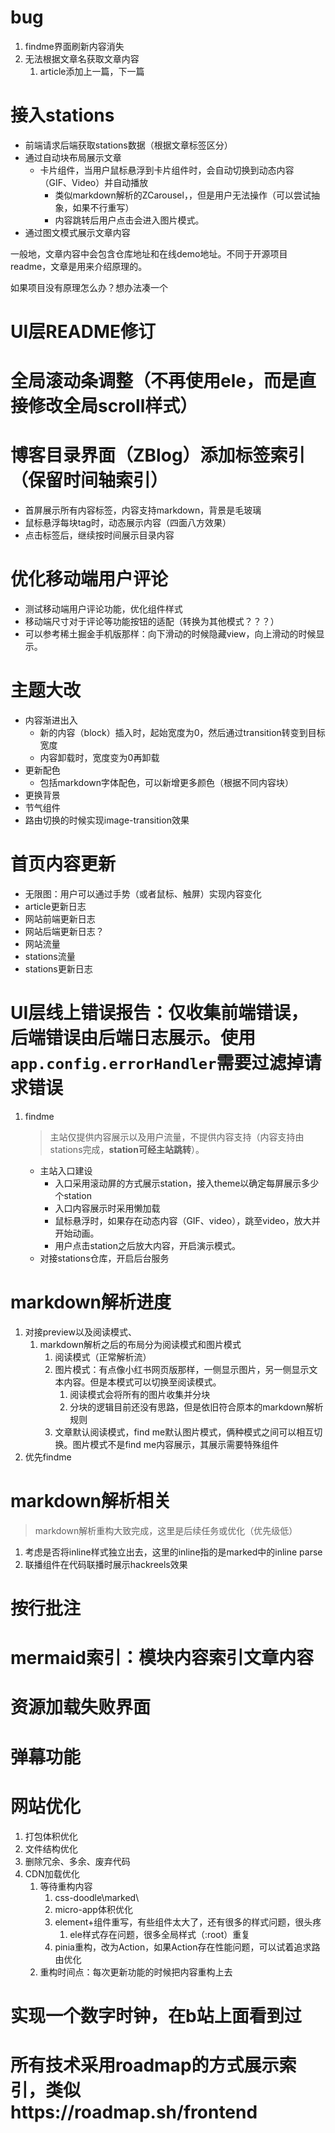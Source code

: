 # bug
1. findme界面刷新内容消失
2. 无法根据文章名获取文章内容
   1. article添加上一篇，下一篇

# 接入stations
- 前端请求后端获取stations数据（根据文章标签区分）
- 通过自动块布局展示文章
  <!-- - 电脑屏幕每行展示3个，平板每行展示2个，手机每行展示一个 -->
  - 卡片组件，当用户鼠标悬浮到卡片组件时，会自动切换到动态内容（GIF、Video）并自动播放
    - 类似markdown解析的ZCarousel，，但是用户无法操作（可以尝试抽象，如果不行重写）
    - 内容跳转后用户点击会进入图片模式。
- 通过图文模式展示文章内容

一般地，文章内容中会包含仓库地址和在线demo地址。不同于开源项目readme，文章是用来介绍原理的。

如果项目没有原理怎么办？想办法凑一个
<!-- # 适配不同屏幕（完成）
- 新增左右栏（Sider），PC端（screen width > 1024）均显示，平板（724 - 1024）仅显示右栏，手机（else）不显示栏目。(完成)
- 监听屏幕变化，动态调整内容（文字、图片、样式等）大小
  - 暂时通过ele来完成，之后需要替换ele组件（ele+太垃圾了） -->

# UI层README修订
# 全局滚动条调整（不再使用ele，而是直接修改全局scroll样式）
<!-- # findme更改为station -->
<!-- # Sider接收悬浮内容
- async-teleport：不同于teleport，除了接收内容外，还可以异步加载接收内容（或者延迟接收，等待主内容挂载）。同时，新的容器可以控制接收内容样式（或者影响渲染）
- Sider自动布局 -->
<!-- # 精简FS -->
# 博客目录界面（ZBlog）添加标签索引（保留时间轴索引）
- 首屏展示所有内容标签，内容支持markdown，背景是毛玻璃
- 鼠标悬浮每块tag时，动态展示内容（四面八方效果）
- 点击标签后，继续按时间展示目录内容

# 优化移动端用户评论
- 测试移动端用户评论功能，优化组件样式
- 移动端尺寸对于评论等功能按钮的适配（转换为其他模式？？？）
- 可以参考稀土掘金手机版那样：向下滑动的时候隐藏view，向上滑动的时候显示。
# 主题大改
- 内容渐进出入
  - 新的内容（block）插入时，起始宽度为0，然后通过transition转变到目标宽度
  - 内容卸载时，宽度变为0再卸载
- 更新配色
  - 包括markdown字体配色，可以新增更多颜色（根据不同内容块）
- 更换背景
- 节气组件
- 路由切换的时候实现image-transition效果
# 首页内容更新
- 无限图：用户可以通过手势（或者鼠标、触屏）实现内容变化
- article更新日志
- 网站前端更新日志
- 网站后端更新日志？
- 网站流量
- stations流量
- stations更新日志
# UI层线上错误报告：仅收集前端错误，后端错误由后端日志展示。使用`app.config.errorHandler`需要过滤掉请求错误

1. findme
    > 主站仅提供内容展示以及用户流量，不提供内容支持（内容支持由stations完成，**station可经主站跳转**）。
    - 主站入口建设
        - 入口采用滚动屏的方式展示station，接入theme以确定每屏展示多少个station
        - 入口内容展示时采用懒加载
        - 鼠标悬浮时，如果存在动态内容（GIF、video），跳至video，放大并开始动画。
        - 用户点击station之后放大内容，开启演示模式。
    - 对接stations仓库，开启后台服务

# markdown解析进度
1. 对接preview以及阅读模式、
   1. markdown解析之后的布局分为阅读模式和图片模式
      1. 阅读模式（正常解析流）
      2. 图片模式：有点像小红书网页版那样，一侧显示图片，另一侧显示文本内容。但是本模式可以切换至阅读模式。
         1. 阅读模式会将所有的图片收集并分块
         2. 分块的逻辑目前还没有思路，但是依旧符合原本的markdown解析规则
      3. 文章默认阅读模式，find me默认图片模式，俩种模式之间可以相互切换。图片模式不是find me内容展示，其展示需要特殊组件
2. 优先findme

# markdown解析相关
> markdown解析重构大致完成，这里是后续任务或优化（优先级低）
1. 考虑是否将inline样式独立出去，这里的inline指的是marked中的inline parse
2. 联播组件在代码联播时展示hackreels效果
# 按行批注
# mermaid索引：模块内容索引文章内容
# 资源加载失败界面
# 弹幕功能
# 网站优化
1. 打包体积优化
2. 文件结构优化
3. 删除冗余、多余、废弃代码
4. CDN加载优化
   1. 等待重构内容
      1. css-doodle\marked\
      2. micro-app体积优化
      3. element+组件重写，有些组件太大了，还有很多的样式问题，很头疼
         1. ele样式存在问题，很多全局样式（:root）重复
      4. pinia重构，改为Action，如果Action存在性能问题，可以试着追求路由优化
   2. 重构时间点：每次更新功能的时候把内容重构上去
# 实现一个数字时钟，在b站上面看到过
# 所有技术采用roadmap的方式展示索引，类似https://roadmap.sh/frontend